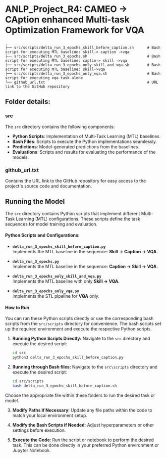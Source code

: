 # ANLP_Project_R4: CAMEO -> CAption enhanced Multi-task Optimization Framework for VQA

```
.
├── src/scripts/delta_run_3_epochs_skill_before_caption.sh      # Bash script for executing MTL baseline: skill-> caption ->vqa
├── src/scripts/delta_run_3_epochs.sh                           # Bash script for executing MTL baseline: captin-> skill ->vqa
├── src/scripts/delta_run_3_epochs_only_skill_and_vqa.sh        # Bash script for executing MTL baseline: skill->vqa
├── src/scripts/delta_run_3_epochs_only_vqa.sh                  # Bash script for executing vqa task alone
└── github_url.txt                                              # URL link to the GitHub repository
```
## Folder details: 

### src
The `src` directory contains the following components:

- **Python Scripts**: Implementation of Multi-Task Learning (MTL) baselines.
- **Bash Files**: Scripts to execute the Python implementations seamlessly.
- **Predictions**: Model-generated predictions from the baselines.
- **Evaluations**: Scripts and results for evaluating the performance of the models.

### github_url.txt
Contains the URL link to the GitHub repository for easy access to the project's source code and documentation.

## Running the Model

The `src` directory contains Python scripts that implement different Multi-Task Learning (MTL) configurations. These scripts define the task sequences for model training and evaluation.

#### Python Scripts and Configurations:
- **`delta_run_3_epochs_skill_before_caption.py`**  
  Implements the MTL baseline in the sequence: **Skill → Caption → VQA**.

- **`delta_run_3_epochs.py`**  
  Implements the MTL baseline in the sequence: **Caption → Skill → VQA**.

- **`delta_run_3_epochs_only_skill_and_vqa.py`**  
  Implements the MTL baseline with only **Skill → VQA**.

- **`delta_run_3_epochs_only_vqa.py`**  
  Implements the STL pipeline for **VQA** only.

#### How to Run
You can run these Python scripts directly or use the corresponding bash scripts from the `src/scripts` directory for convenience. The bash scripts set up the required environment and execute the respective Python scripts.

1. **Running Python Scripts Directly:**
   Navigate to the `src` directory and execute the desired script:
   ```bash
   cd src
   python3 delta_run_3_epochs_skill_before_caption.py

2. **Running through Bash files:**
   Navigate to the `src\scripts` directory and execute the desired script:
   ```bash
   cd src/scripts
   bash delta_run_3_epochs_skill_before_caption.sh

Choose the appropriate file within these folders to run the desired task or model.

3. **Modify Paths if Necessary**: Update any file paths within the code to match your local environment setup.

4. **Modify the Bash Scripts if Needed**: Adjust hyperparameters or other settings before execution.

5. **Execute the Code**: Run the script or notebook to perform the desired task. This can be done directly in your preferred Python environment or Jupyter Notebook.

